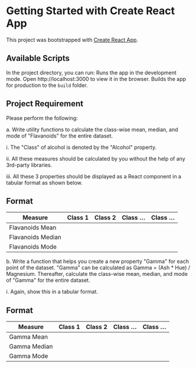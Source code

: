# Getting Started with Create React App

This project was bootstrapped with [Create React App](https://github.com/facebook/create-react-app).

## Available Scripts

In the project directory, you can run:
Runs the app in the development mode.
Open http://localhost:3000 to view it in the browser.
Builds the app for production to the `build` folder.

## Project Requirement

Please perform the following:

a. Write utility functions to calculate the class-wise mean, median, and mode of "Flavanoids" for the entire dataset.

i. The "Class" of alcohol is denoted by the "Alcohol" property.

ii. All these measures should be calculated by you without the help of any 3rd-party libraries.

iii. All these 3 properties should be displayed as a React component in a tabular format as shown below.

## Format

| Measure           | Class 1 | Class 2 | Class … | Class … |
| ----------------- | ------- | ------- | ------- | ------- |
| Flavanoids Mean   |         |         |         |         |
| Flavanoids Median |         |         |         |         |
| Flavanoids Mode   |         |         |         |         |

b. Write a function that helps you create a new property "Gamma" for each point of the dataset. "Gamma" can be calculated as Gamma = (Ash \* Hue) / Magnesium. Thereafter, calculate the class-wise mean, median, and mode of "Gamma" for the entire dataset.

i. Again, show this in a tabular format.

## Format

| Measure      | Class 1 | Class 2 | Class … | Class … |
| ------------ | ------- | ------- | ------- | ------- |
| Gamma Mean   |         |         |         |         |
| Gamma Median |         |         |         |         |
| Gamma Mode   |         |         |         |         |
